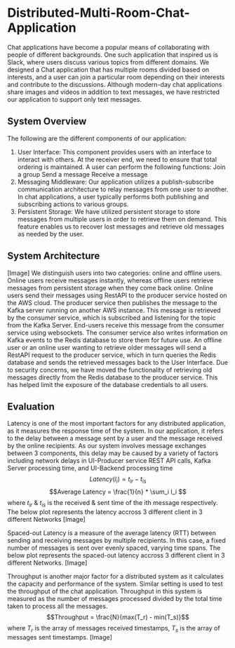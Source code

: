 # Distributed-Multi-Room-Chat-Application
Chat applications have become a popular means of collaborating with people of different backgrounds. One such application that inspired us is Slack, where users discuss various topics from different domains. We designed a Chat application that has multiple rooms divided based on interests, and a user can join a particular room depending on their interests and contribute to the discussions. Although modern-day chat applications share images and videos in addition to text messages, we have restricted our application to support only text messages.

## System Overview
The following are the different components of our application:
1. User Interface: This component provides users with an interface to interact with others. At the receiver end, we need to ensure that total ordering is maintained. A user can perform the following functions:
  Join a group
  Send a message
  Receive a message 
2. Messaging Middleware: Our application utilizes a publish-subscribe communication architecture to relay messages from one user to another. In chat applications, a user typically performs both publishing and subscribing actions to various groups.
3. Persistent Storage: We have utilized persistent storage to store messages from multiple users in order to retrieve them on demand. This feature enables us to recover lost messages and retrieve old messages as needed by the user.

## System Architecture
[Image]
We distinguish users into two categories: online and offline users. Online users receive messages instantly, whereas offline users retrieve messages from persistent storage when they come back online.
Online users send their messages using RestAPI to the producer service hosted on the AWS cloud. The producer service then publishes the message to the Kafka server running on another AWS instance. This message is retrieved by the consumer service, which is subscribed and listening for the topic from the Kafka Server. End-users receive this message from the consumer service using websockets. The consumer service also writes information on Kafka events to the Redis database to store them for future use.
An offline user or an online user wanting to retrieve older messages will send a RestAPI request to the producer service, which in turn queries the Redis database and sends the retrieved messages back to the User Interface. Due to security concerns, we have moved the functionality of retrieving old messages directly from the Redis database to the producer service. This has helped limit the exposure of the database credentials to all users.

## Evaluation
Latency is one of the most important factors for any distributed application, as it measures the response time of the system. In our application, it refers to the delay between a message sent by a user and the message received by the online recipients. As our system involves message exchanges between 3 components, this delay may be caused by a variety of factors including network delays in UI-Producer service REST API calls, Kafka Server processing time, and UI-Backend processing time
$$Latency(l_i) = t_{ir} - t_{is}$$
$$Average Latency = \frac{1}{n} * \sum_i l_i $$
where $t_{ir}$ & $t_{is}$ is the received & sent time of the ith message respectively.
The below plot represents the latency accross 3 different client in 3 different Networks
[Image]

Spaced-out Latency is a measure of the average latency (RTT) between sending and receiving messages by multiple recipients. In this case, a fixed number of messages is sent over evenly spaced, varying time spans.
The below plot represents the spaced-out latency accross 3 different client in 3 different Networks.
[Image]

Throughput is another major factor for a distributed system as it calculates the capacity and performance of the system. Similar setting is used to test the throughput of the chat application. Throughput in this system is measured as the number of messages processed divided by the total time taken to process all the messages.
$$Throughput = \frac{N}{max(T_r) - min(T_s)}$$
where $T_r$ is the array of messages received timestamps, $T_s$ is the array of messages sent timestamps.
[Image]


